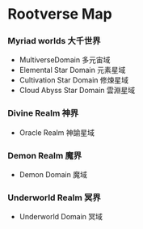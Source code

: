 

# Rootverse Map 
### Myriad worlds 大千世界
- MultiverseDomain 多元宙域
- Elemental Star Domain 元素星域
- Cultivation Star Domain 修煉星域
- Cloud Abyss Star Domain 雲淵星域

### Divine Realm 神界
- Oracle Realm 神諭星域

### Demon Realm 魔界
- Demon Domain 魔域
  
### Underworld Realm 冥界
- Underworld Domain 冥域

